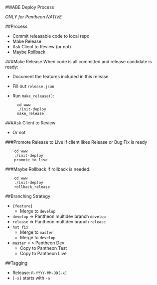 #WABE Deploy Process

_*ONLY for Pantheon NATIVE*_

##Process

- Commit releasable code to local repo
- Make Release
- Ask Client to Review (or not)
- Maybe Rollback


###Make Release 
When code is all committed and release candidate is ready:

- Document the features included in this release
- Fill out `release.json` 
- Run `make_release()`:

		cd www
		./init-deploy
		make_release

###Ask Client to Review
- Or not
	
###Promote Release to Live 
If client likes Release or Bug Fix is ready

		cd www
		./init-deploy
		promote_to_live

###Maybe Rollback
If rollback is needed:

		cd www
		./init-deploy
		rollback_release


##Branching Strategy

- `{feature}`
    - Merge to `develop`
- `develop` => Pantheon multidev branch `develop`
- `release` => Pantheon multidev branch `release`
- `hot fix`
    - Merge to `master`
    - Merge to `develop`
- `master`  = > Pantheon Dev
    - Copy to Pantheon Test
    - Copy to Pantheon Live

##Tagging

- Release: `R-YYYY-MM-DD[-x]`
- `[-x]` starts with `-a`

